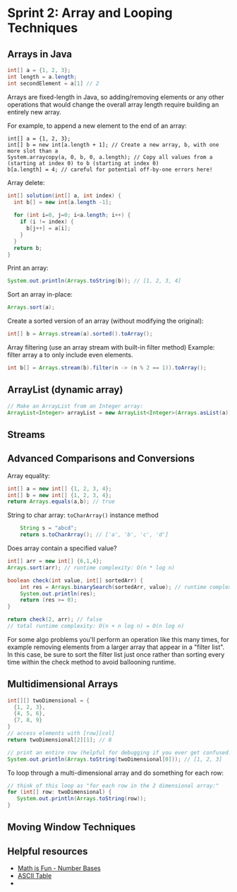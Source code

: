 # Sprint 2: Array and Looping Techniques

## Arrays in Java
```java
int[] a = {1, 2, 3};
int length = a.length;
int secondElement = a[1] // 2
```

Arrays are fixed-length in Java, so adding/removing elements or any other operations that would change the overall array length require building an entirely new array.

For example, to append a new element to the end of an array:
```
int[] a = {1, 2, 3};
int[] b = new int[a.length + 1]; // Create a new array, b, with one more slot than a
System.arraycopy(a, 0, b, 0, a.length); // Copy all values from a (starting at index 0) to b (starting at index 0) 
b[a.length] = 4; // careful for potential off-by-one errors here!
```

Array delete:
```java
int[] solution(int[] a, int index) {
  int b[] = new int[a.length -1];
  
  for (int i=0, j=0; i<a.length; i++) {
    if (i != index) {
      b[j++] = a[i];
    }
  }
  return b;
}
```

Print an array:
```java
System.out.println(Arrays.toString(b)); // [1, 2, 3, 4]
```

Sort an array in-place:
```java
Arrays.sort(a);
```

Create a sorted version of an array (without modifying the original):
```java
int[] b = Arrays.stream(a).sorted().toArray();
```

Array filtering (use an array stream with built-in filter method) Example: filter array a to only include even elements.
```java
int b[] = Arrays.stream(b).filter(n -> (n % 2 == 1)).toArray();
```
## ArrayList (dynamic array)
```java
// Make an ArrayList from an Integer array:
ArrayList<Integer> arrayList = new ArrayList<Integer>(Arrays.asList(a));
```

## Streams

## Advanced Comparisons and Conversions
Array equality:
```java
int[] a = new int[] {1, 2, 3, 4};
int[] b = new int[] {1, 2, 3, 4};
return Arrays.equals(a,b); // true
```

String to char array: `toCharArray()` instance method
```java
    String s = "abcd"; 
    return s.toCharArray(); // ['a', 'b', 'c', 'd']
```

Does array contain a specified value?
```java
int[] arr = new int[] {6,1,4};
Arrays.sort(arr); // runtime complexity: O(n * log n)

boolean check(int value, int[] sortedArr) {
    int res = Arrays.binarySearch(sortedArr, value); // runtime complexity: O(log n)
    System.out.println(res);
    return (res >= 0);
}

return check(2, arr); // false 
// total runtime complexity: O(n + n log n) = O(n log n)
```
For some algo problems you'll perform an operation like this many times, for example removing elements from a larger array that appear in a "filter list". In this case, be sure to sort the filter list just once rather than sorting every time within the check method to avoid ballooning runtime.

## Multidimensional Arrays
```java
int[][] twoDimensional = {
  {1, 2, 3},
  {4, 5, 6},
  {7, 8, 9}
}
// access elements with [row][col]
return twoDimensional[2][1]; // 8

// print an entire row (helpful for debugging if you ever get confused!)
System.out.println(Arrays.toString(twoDimensional[0])); // [1, 2, 3]
```

To loop through a multi-dimensional array and do something for each row:
```java
// think of this loop as "for each row in the 2 dimensional array:"
for (int[] row: twoDimensional) {
   System.out.println(Arrays.toString(row));
}

```

## Moving Window Techniques

## Helpful resources
* [Math is Fun - Number Bases](https://www.mathsisfun.com/numbers/bases.html)
* [ASCII Table](https://www.ascii-code.com/)
* 
